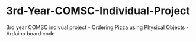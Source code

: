 # 3rd-Year-COMSC-Individual-Project
3rd year COMSC indivual project - Ordering Pizza using Physical Objects - Arduino board code


